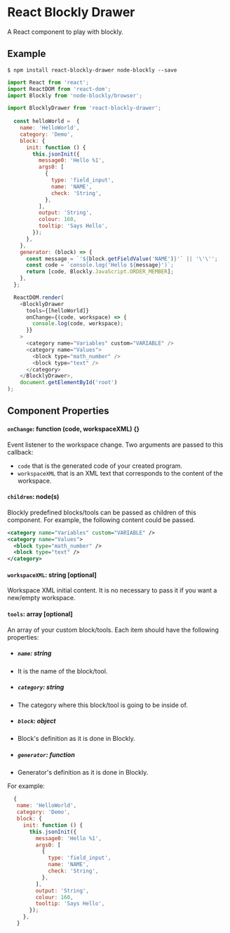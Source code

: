 # React Blockly Drawer
A React component to play with blockly.
## Example

```shell 
$ npm install react-blockly-drawer node-blockly --save
```

```javascript
import React from 'react';
import ReactDOM from 'react-dom';
import Blockly from 'node-blockly/browser'; 

import BlocklyDrawer from 'react-blockly-drawer';
  
  const helloWorld =  {
    name: 'HelloWorld',
    category: 'Demo',
    block: {
      init: function () {
        this.jsonInit({
          message0: 'Hello %1',
          args0: [
            {
              type: 'field_input',
              name: 'NAME',
              check: 'String',
            },
          ],
          output: 'String',
          colour: 160,
          tooltip: 'Says Hello',
        });
      },
    },
    generator: (block) => {
      const message = `'${block.getFieldValue('NAME')}'` || '\'\'';
      const code = `console.log('Hello ${message}')`;
      return [code, Blockly.JavaScript.ORDER_MEMBER];
    },
  };

  ReactDOM.render(
    <BlocklyDrawer
      tools={[helloWorld]}
      onChange={(code, workspace) => {
        console.log(code, workspace);
      }}
    >
      <category name="Variables" custom="VARIABLE" />
      <category name="Values">
        <block type="math_number" />
        <block type="text" />
      </category>
    </BlocklyDrawer>,
    document.getElementById('root')
);

```

## Component Properties

#### `onChange`: function (code, workspaceXML) {}
Event listener to the workspace change.  Two arguments are passed to this callback:
- `code` that is the generated code of your created program.
- `workspaceXML` that is an XML text that corresponds to the content of the workspace.

#### `children`:  node(s)
Blockly predefined blocks/tools can be passed as children of this component.
For example, the following content could be passed.
```xml
<category name="Variables" custom="VARIABLE" />
<category name="Values">
  <block type="math_number" />
  <block type="text" />
</category>
```

#### `workspaceXML`: string [optional]
Workspace XML initial content. It is no necessary to pass it if you want a new/empty workspace.

#### `tools`: array [optional]
An array of your custom block/tools.
Each item should have the following properties:
 + ##### `name`: string
 + It is the name of the block/tool.
  
 + ##### `category`: string
 + The category where this block/tool is going to be inside of.
  
 + ##### `block`: object
 + Block's definition as it is done in Blockly.
 
 + ##### `generator`: function
 + Generator's definition as it is done in Blockly.
 
 
 For example:
 
 ```javascript
   {
    name: 'HelloWorld',
    category: 'Demo',
    block: {
      init: function () {
        this.jsonInit({
          message0: 'Hello %1',
          args0: [
            {
              type: 'field_input',
              name: 'NAME',
              check: 'String',
            },
          ],
          output: 'String',
          colour: 160,
          tooltip: 'Says Hello',
        });
      },
    }
 ```



